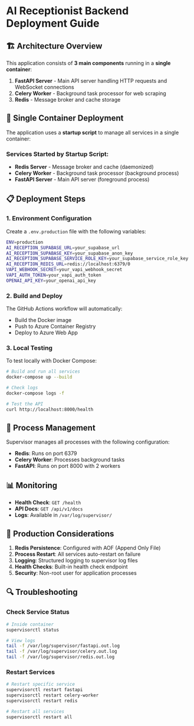 # AI Receptionist Backend Deployment Guide

## 🏗️ Architecture Overview

This application consists of **3 main components** running in a **single container**:

1. **FastAPI Server** - Main API server handling HTTP requests and WebSocket connections
2. **Celery Worker** - Background task processor for web scraping
3. **Redis** - Message broker and cache storage

## 🐳 Single Container Deployment

The application uses a **startup script** to manage all services in a single container:

### Services Started by Startup Script:
- **Redis Server** - Message broker and cache (daemonized)
- **Celery Worker** - Background task processor (background process)
- **FastAPI Server** - Main API server (foreground process)

## 📋 Deployment Steps

### 1. Environment Configuration

Create a `.env.production` file with the following variables:

```bash
ENV=production
AI_RECEPTION_SUPABASE_URL=your_supabase_url
AI_RECEPTION_SUPABASE_KEY=your_supabase_anon_key
AI_RECEPTION_SUPABASE_SERVICE_ROLE_KEY=your_supabase_service_role_key
AI_RECEPTION_REDIS_URL=redis://localhost:6379/0
VAPI_WEBHOOK_SECRET=your_vapi_webhook_secret
VAPI_AUTH_TOKEN=your_vapi_auth_token
OPENAI_API_KEY=your_openai_api_key
```

### 2. Build and Deploy

The GitHub Actions workflow will automatically:
- Build the Docker image
- Push to Azure Container Registry
- Deploy to Azure Web App

### 3. Local Testing

To test locally with Docker Compose:

```bash
# Build and run all services
docker-compose up --build

# Check logs
docker-compose logs -f

# Test the API
curl http://localhost:8000/health
```

## 🔧 Process Management

Supervisor manages all processes with the following configuration:

- **Redis**: Runs on port 6379
- **Celery Worker**: Processes background tasks
- **FastAPI**: Runs on port 8000 with 2 workers

## 📊 Monitoring

- **Health Check**: `GET /health`
- **API Docs**: `GET /api/v1/docs`
- **Logs**: Available in `/var/log/supervisor/`

## 🚀 Production Considerations

1. **Redis Persistence**: Configured with AOF (Append Only File)
2. **Process Restart**: All services auto-restart on failure
3. **Logging**: Structured logging to supervisor log files
4. **Health Checks**: Built-in health check endpoint
5. **Security**: Non-root user for application processes

## 🔍 Troubleshooting

### Check Service Status
```bash
# Inside container
supervisorctl status

# View logs
tail -f /var/log/supervisor/fastapi.out.log
tail -f /var/log/supervisor/celery.out.log
tail -f /var/log/supervisor/redis.out.log
```

### Restart Services
```bash
# Restart specific service
supervisorctl restart fastapi
supervisorctl restart celery-worker
supervisorctl restart redis

# Restart all services
supervisorctl restart all
```
